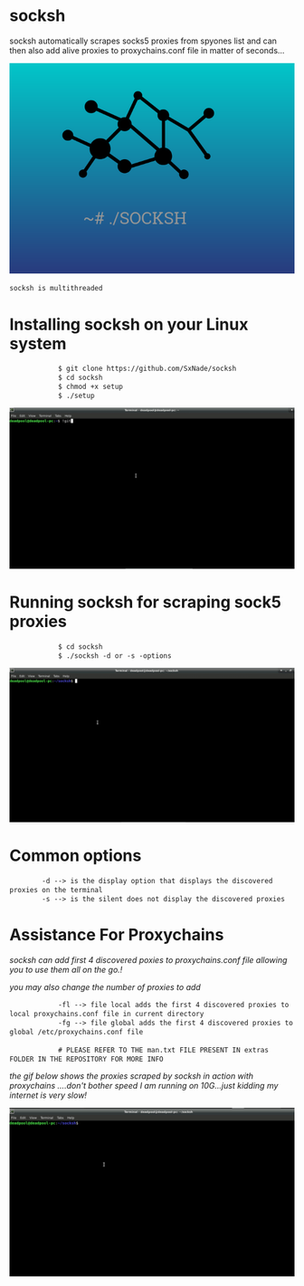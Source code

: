 # socksh

socksh automatically scrapes socks5 proxies from spyones list and can then also add alive proxies to proxychains.conf file in matter of seconds...
    
![Capture](https://github.com/SxNade/socksh/blob/main/socksh.png)


    socksh is multithreaded

# Installing socksh on your Linux system


                $ git clone https://github.com/SxNade/socksh
                $ cd socksh
                $ chmod +x setup
                $ ./setup

![Capture](https://github.com/SxNade/socksh/blob/main/extras/install.gif)

# Running socksh for scraping sock5 proxies

                $ cd socksh
                $ ./socksh -d or -s -options

![Capture](https://github.com/SxNade/socksh/blob/main/extras/running.gif)

# Common options
            -d --> is the display option that displays the discovered proxies on the terminal
            -s --> is the silent does not display the discovered proxies

# Assistance For Proxychains

*socksh can add first 4 discovered poxies to proxychains.conf file allowing you to use them all on the go.!*

*you may also change the number of proxies to add*

                -fl --> file local adds the first 4 discovered proxies to local proxychains.conf file in current directory
                -fg --> file global adds the first 4 discovered proxies to global /etc/proxychains.conf file

                # PLEASE REFER TO THE man.txt FILE PRESENT IN extras FOLDER IN THE REPOSITORY FOR MORE INFO

*the gif below shows the proxies scraped by socksh in action with proxychains ....don't bother speed I am running on 10G...just kidding my internet is very slow!*

![Capture](https://github.com/SxNade/socksh/blob/main/extras/proxy.gif)

